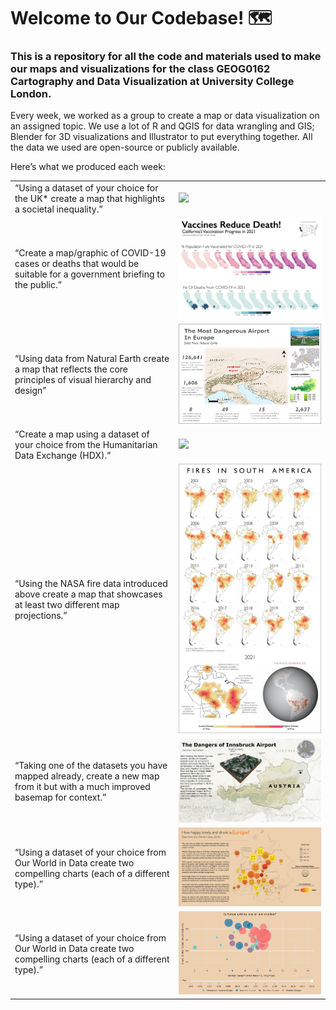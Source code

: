 # Welcome to Our Codebase! 🗺

### This is a repository for all the code and materials used to make our maps and visualizations for the class GEOG0162 Cartography and Data Visualization at University College London.

Every week, we worked as a group to create a map or data visualization
on an assigned topic. We use a lot of R and QGIS for data wrangling and
GIS; Blender for 3D visualizations and Illustrator to put everything
together. All the data we used are open-source or publicly available.

Here’s what we produced each week:

|                                                                                                                              |                                      |
|------------------------------------------------------|------------------|
| “Using a dataset of your choice for the UK\* create a map that highlights a societal inequality.”                            | ![](images/lizzyline_dark_final.jpg) |
| “Create a map/graphic of COVID-19 cases or deaths that would be suitable for a government briefing to the public.”           | ![](images/map_final.jpg)            |
| “Using data from Natural Earth create a map that reflects the core principles of visual hierarchy and design”                | ![](images/week5final.jpg)           |
| “Create a map using a dataset of your choice from the Humanitarian Data Exchange (HDX).”                                     | ![](images/finalmapweek6.jpg)        |
| “Using the NASA fire data introduced above create a map that showcases at least two different map projections.”              | ![](images/final_still.jpg)          |
| “Taking one of the datasets you have mapped already, create a new map from it but with a much improved basemap for context.” | ![](images/Picture%201.jpg)          |
| “Using a dataset of your choice from Our World in Data create two compelling charts (each of a different type).”             | ![](images/map_still.jpg)            |
| “Using a dataset of your choice from Our World in Data create two compelling charts (each of a different type).”             | ![](images/newplot(1).jpg)           |
